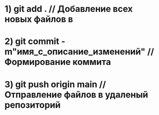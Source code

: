 # 1) git add . // Добавление всех новых файлов в 
# 2) git commit -m"имя_с_описание_изменений" // Формирование коммита
# 3) git push origin main // Отправление файлов в удаленый репозиторий